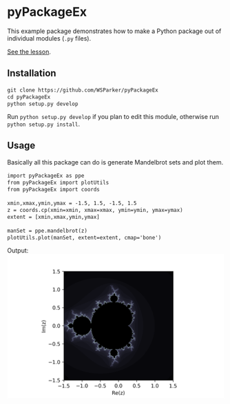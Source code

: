 # pyPackageEx
This example package demonstrates how to make a Python package out of individual modules (```.py``` files).

[See the lesson](lib/PackagingAPythonProject.md).

## Installation
```
git clone https://github.com/WSParker/pyPackageEx
cd pyPackageEx
python setup.py develop
```
Run `python setup.py develop` if you plan to edit this module, otherwise run `python setup.py install`.

## Usage
Basically all this package can do is generate Mandelbrot sets and plot them.
```
import pyPackageEx as ppe
from pyPackageEx import plotUtils
from pyPackageEx import coords

xmin,xmax,ymin,ymax = -1.5, 1.5, -1.5, 1.5
z = coords.cp(xmin=xmin, xmax=xmax, ymin=ymin, ymax=ymax)
extent = [xmin,xmax,ymin,ymax]

manSet = ppe.mandelbrot(z)
plotUtils.plot(manSet, extent=extent, cmap='bone')
```
Output:
!["Mandelbrot Set"](lib/mandelbrotSet.png)
